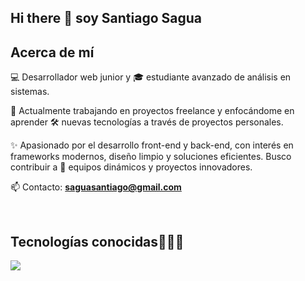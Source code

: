 ## Hi there 👋 soy Santiago Sagua

<h2>Acerca de mí</h2>
<p align="left">
  💻 Desarrollador web junior y 🎓 estudiante avanzado de análisis en sistemas.

🚀 Actualmente trabajando en proyectos freelance y enfocándome en aprender 🛠️ nuevas tecnologías a través de proyectos personales.

✨ Apasionado por el desarrollo front-end y back-end, con interés en frameworks modernos, diseño limpio y soluciones eficientes. Busco contribuir a 🌟 equipos dinámicos y proyectos innovadores.

📫 Contacto: **saguasantiago@gmail.com**
</p>
<br>
<h2 >Tecnologías conocidas👨🏻‍💻</h2>
<!--tech stack icons-->
<p align="left">
  <a href="https://skillicons.dev">
    <img src="https://skillicons.dev/icons?i=androidstudio,c,java,css,html,ts,js,nodejs,nextjs,tailwind,bootstrap,astro,svelte,react,figma,redux,git,github,materialui,vscode,haskell&perline=12" />
  </a>
</p>
<br>
